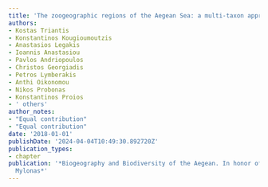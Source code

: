 ```yaml
---
title: 'The zoogeographic regions of the Aegean Sea: a multi-taxon approach'
authors:
- Kostas Triantis
- Konstantinos Kougioumoutzis
- Anastasios Legakis
- Ioannis Anastasiou
- Pavlos Andriopoulos
- Christos Georgiadis
- Petros Lymberakis
- Anthi Oikonomou
- Nikos Probonas
- Konstantinos Proios
- ' others'
author_notes:
- "Equal contribution"
- "Equal contribution"
date: '2018-01-01'
publishDate: '2024-04-04T10:49:30.892720Z'
publication_types:
- chapter
publication: '*Biogeography and Biodiversity of the Aegean. In honor of Prof. Moysis
  Mylonas*'
---
```

